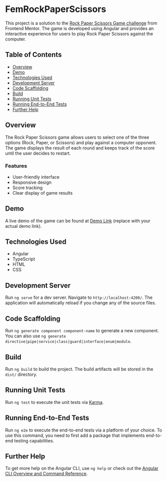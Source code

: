 # FemRockPaperScissors

This project is a solution to the [Rock Paper Scissors Game challenge](https://www.frontendmentor.io/challenges/rock-paper-scissors-game-pTgwgvgH) from Frontend Mentor. The game is developed using Angular and provides an interactive experience for users to play Rock Paper Scissors against the computer.

## Table of Contents

- [Overview](#overview)
- [Demo](#demo)
- [Technologies Used](#technologies-used)
- [Development Server](#development-server)
- [Code Scaffolding](#code-scaffolding)
- [Build](#build)
- [Running Unit Tests](#running-unit-tests)
- [Running End-to-End Tests](#running-end-to-end-tests)
- [Further Help](#further-help)

## Overview

The Rock Paper Scissors game allows users to select one of the three options (Rock, Paper, or Scissors) and play against a computer opponent. The game displays the result of each round and keeps track of the score until the user decides to restart.

### Features

- User-friendly interface
- Responsive design
- Score tracking
- Clear display of game results

## Demo

A live demo of the game can be found at [Demo Link](#) (replace with your actual demo link).

## Technologies Used

- Angular
- TypeScript
- HTML
- CSS

## Development Server

Run `ng serve` for a dev server. Navigate to `http://localhost:4200/`. The application will automatically reload if you change any of the source files.

## Code Scaffolding

Run `ng generate component component-name` to generate a new component. You can also use `ng generate directive|pipe|service|class|guard|interface|enum|module`.

## Build

Run `ng build` to build the project. The build artifacts will be stored in the `dist/` directory.

## Running Unit Tests

Run `ng test` to execute the unit tests via [Karma](https://karma-runner.github.io).

## Running End-to-End Tests

Run `ng e2e` to execute the end-to-end tests via a platform of your choice. To use this command, you need to first add a package that implements end-to-end testing capabilities.

## Further Help

To get more help on the Angular CLI, use `ng help` or check out the [Angular CLI Overview and Command Reference](https://angular.dev/tools/cli).
